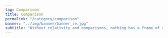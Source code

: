 ```yaml
---
tag: Comparison
title: Comparison
permalink: "/category/comparison"
banner: "../img/banner/banner_re.jpg"
subtitle: "Without relativity and comparisons, nothing has a frame of reference"
---
```

